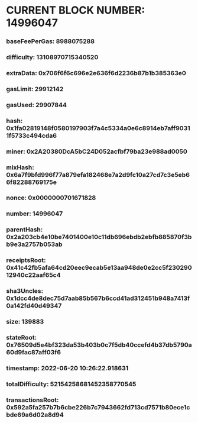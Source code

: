 # CURRENT BLOCK NUMBER: 14996047

### baseFeePerGas: 8988075288
### difficulty: 13108970715340520
### extraData: 0x706f6f6c696e2e636f6d2236b87b1b385363e0
### gasLimit: 29912142
### gasUsed: 29907844
### hash: 0x1fa02819148f0580197903f7a4c5334a0e6c8914eb7aff90311f5733c494cda6
### miner: 0x2A20380DcA5bC24D052acfbf79ba23e988ad0050
### mixHash: 0x6a7f9bfd996f77a879efa182468e7a2d9fc10a27cd7c3e5eb66f82288769175e
### nonce: 0x0000000701671828
### number: 14996047
### parentHash: 0x2a203cb4e10be7401400e10c11db696ebdb2ebfb885870f3bb9e3a2757b053ab
### receiptsRoot: 0x41c42fb5afa64cd20eec9ecab5e13aa948de0e2cc5f23029012940c22aaf65c4
### sha3Uncles: 0x1dcc4de8dec75d7aab85b567b6ccd41ad312451b948a7413f0a142fd40d49347
### size: 139883
### stateRoot: 0x76509d5e4bf323da53b403b0c7f5db40ccefd4b37db5790a60d9fac87aff03f6
### timestamp: 2022-06-20 10:26:22.918631
### totalDifficulty: 52154258681452358770545
### transactionsRoot: 0x592a5fa257b7b6cbe226b7c7943662fd713cd7571b80ece1cbde69a6d02a8d94
